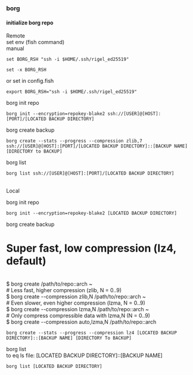 ### borg 

#### initialize borg repo

Remote
<br>
set env (fish command)
<br>
manual
```
set BORG_RSH "ssh -i $HOME/.ssh/rigel_ed25519"

set -x BORG_RSH
```
or set in config.fish
```
export BORG_RSH="ssh -i $HOME/.ssh/rigel_ed25519"
```

borg init repo
```
borg init --encryption=repokey-blake2 ssh://[USER]@[HOST]:[PORT]/[LOCATED BACKUP DIRECTORY]
```

borg create backup
```
borg create --stats --progress --compression zlib,7 ssh://[USER]@[HOST]:[PORT]/[LOCATED BACKUP DIRECTORY]::[BACKUP NAME] [DIRECTORY to BACKUP]
```

borg list
```
borg list ssh://[USER]@[HOST]:[PORT]/[LOCATED BACKUP DIRECTORY]
```

<br>
Local
<br>

borg init repo
```
borg init --encryption=repokey-blake2 [LOCATED BACKUP DIRECTORY]
```

borg create backup 
<br>
# Super fast, low compression (lz4, default)
<br>
$ borg create /path/to/repo::arch ~
<br>
# Less fast, higher compression (zlib, N = 0..9)
<br>
$ borg create --compression zlib,N /path/to/repo::arch ~
<br>
# Even slower, even higher compression (lzma, N = 0..9)
<br>
$ borg create --compression lzma,N /path/to/repo::arch ~
<br>
# Only compress compressible data with lzma,N (N = 0..9)
<br>
$ borg create --compression auto,lzma,N /path/to/repo::arch

```
borg create --stats --progress --compression lz4 [LOCATED BACKUP DIRECTORY]::[BACKUP NAME] [DIRECTORY To BACKUP]
```

borg list
<br>
to eq ls file: [LOCATED BACKUP DIRECTORY]::[BACKUP NAME]
```
borg list [LOCATED BACKUP DIRECTORY]
```


